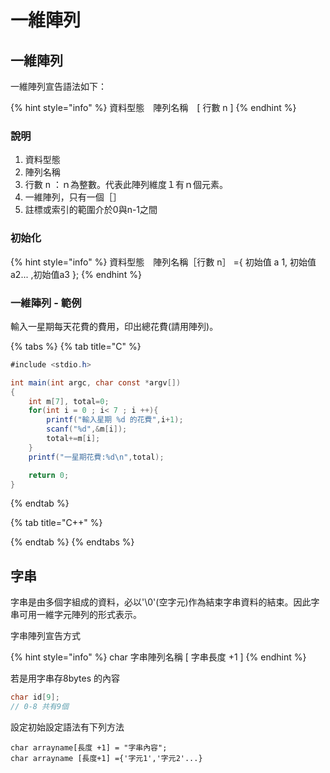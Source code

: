 # 一維陣列

## 一維陣列

一維陣列宣告語法如下：

{% hint style="info" %}
資料型態　陣列名稱　\[ 行數 n \]
{% endhint %}

### 說明

1. 資料型態
2. 陣列名稱
3. 行數 n ：ｎ為整數。代表此陣列維度１有ｎ個元素。
4. 一維陣列，只有一個［］
5. 註標或索引的範圍介於0與n-1之間

### 初始化

{% hint style="info" %}
資料型態　陣列名稱［行數 n］ ={ 初始值 a 1, 初始值 a2... ,初始值a3 };
{% endhint %}



### 一維陣列 - 範例

輸入一星期每天花費的費用，印出總花費\(請用陣列\)。

{% tabs %}
{% tab title="C" %}
```csharp
#include <stdio.h>

int main(int argc, char const *argv[])
{
    int m[7], total=0;
    for(int i = 0 ; i< 7 ; i ++){
        printf("輸入星期 %d 的花費",i+1);
        scanf("%d",&m[i]);
        total+=m[i];
    }
    printf("一星期花費:%d\n",total);

    return 0;
}

```
{% endtab %}

{% tab title="C++" %}

{% endtab %}
{% endtabs %}

## 字串

字串是由多個字組成的資料，必以'\0'\(空字元\)作為結束字串資料的結束。因此字串可用一維字元陣列的形式表示。

字串陣列宣告方式

{% hint style="info" %}
char 字串陣列名稱 \[ 字串長度 +1 \]
{% endhint %}

若是用字串存8bytes 的內容

```c
char id[9]; 
// 0-8 共有9個 
```

設定初始設定語法有下列方法

```text
char arrayname[長度 +1] = "字串內容";
char arrayname [長度+1] ={'字元1','字元2'...}
```



